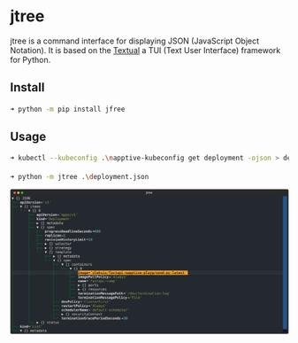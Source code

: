 # jtree
jtree is a command interface for displaying JSON (JavaScript Object Notation). It is based on the [Textual](textual.textualize.io/) a TUI (Text User Interface) framework for Python.

## Install
```bash
➜ python -m pip install jfree
```

## Usage
```bash
➜ kubectl --kubeconfig .\napptive-kubeconfig get deployment -ojson > deployment.json

➜ python -m jtree .\deployment.json
```

![jtree TUI](https://raw.githubusercontent.com/oleksis/jtree/main/json-tree.svg)
